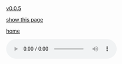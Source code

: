 [v0.0.5](https://github.com/littleflute/a22/edit/master/2/8/readme.md)

[show this page](https://littleflute.github.io/a22/2/8)

[home](..)



<audio controls id="player"> 
  <source src="https://littleflute.github.io/a22/2/8/01 1.mp3" type="audio/mpeg">
Your browser does not support the audio element.
</audio>
<div id="xd"> 
</div>
<script>
var d = document.getElementById("xd"); 
var html = d.innerHTML; 
for(var n=1; n<=12; n++)
{	
 	html += fNewBtn(n);

} 
d.innerHTML = html;

var p = document.getElementById("player");
function f(i)
{
    var s = "https://littleflute.github.io/a22/2/8/";
    if(i<10) 
    {
    	s += "0";
    } 
    s += i;
    s += " ";
    s += i;
    s += ".mp3";
    
	p.src = s; 
    p.play();
}
function fNewBtn(i)
{
	var rHTML = "";
    rHTML = "<button onclick='f(";
    rHTML += i;
    rHTML += ");'>";
    rHTML += i;
    rHTML += "</button>";
    return rHTML;
}
</script>



